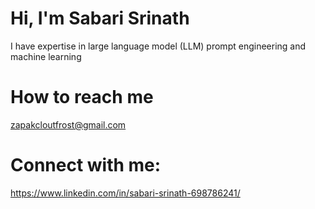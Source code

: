 
# Hi, I'm Sabari Srinath

I have expertise in large language model (LLM) prompt engineering and machine learning

# How to reach me 
zapakcloutfrost@gmail.com

# Connect with me:
https://www.linkedin.com/in/sabari-srinath-698786241/
